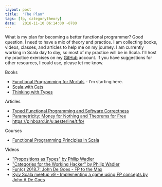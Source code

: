 ```yaml
---
layout: post
title:  "The Plan"
tags: [fp, categorytheory]
date:   2018-11-10 06:14:00 -0700
---
```

What is my plan for becoming a better functional programmer? Good question. I need to have a mix of
theory and practice. I am collecting books, videos, classes, and articles to help me on my journey.
I am currently working in Scala day to day, so most of my practice will be in Scala. I'll host my
practice exercises on my [GitHub](http://github.com/aesterline) account. If you have suggestions for
other resources, I could use, please let me know.

Books

* [Functional Programming for Mortals](https://leanpub.com/fpmortals) - I'm starting here.
* [Scala with Cats](https://underscore.io/books/scala-with-cats/)
* [Thinking with Types](https://leanpub.com/thinking-with-types/?fbclid=IwAR2Hftf4ubCrqhb8rEyYlVjQ4W85KfDlD-UtqMhe6hrG7iIzO0j1_J0FvMQ)

Articles

* [Typed Functional Programming and Software Correctness](https://functional.works-hub.com/learn/typed-functional-programming-and-software-correctness-70b99)
* [Parametricity: Money for Nothing and Theorems for Free](https://bartoszmilewski.com/2014/09/22/parametricity-money-for-nothing-and-theorems-for-free/)
* <https://pinboard.in/u:aesterline/t:fp/>

Courses

* [Functional Programming Principles in Scala](https://courseware.epfl.ch/courses/course-v1:EPFL+progfun1+2018_T1/about)

Videos

* ["Propositions as Types" by Philip Wadler](https://www.youtube.com/watch?v=IOiZatlZtGU)
* ["Categories for the Working Hacker" by Philip Wadler](https://www.youtube.com/watch?v=gui_SE8rJUM)
* [Fun(c) 2018.7: John De Goes - FP to the Max](https://www.youtube.com/watch?v=sxudIMiOo68)
* [Kyiv Scala meetup v9 - Implementing a game using FP concepts by John A De Goes](https://www.youtube.com/watch?v=XONTFZ4afY0)
